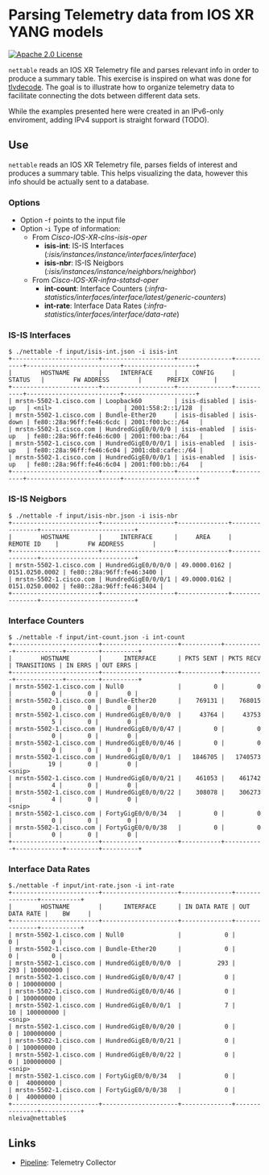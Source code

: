 # Parsing Telemetry data from IOS XR YANG models

[![Apache 2.0 License](https://img.shields.io/badge/License-Apache%202.0-blue.svg)](LICENSE)

`nettable` reads an IOS XR Telemetry file and parses relevant info in order to produce a summary table. This exercise is inspired on what was done for [tlvdecode](https://github.com/nleiva/tlvdecode). The goal is to illustrate how to organize telemetry data to facilitate connecting the dots between different data sets. 

While the examples presented here were created in an IPv6-only enviroment, adding IPv4 support is straight forward (TODO).

## Use

`nettable` reads an IOS XR Telemetry file, parses fields of interest and produces a summary table. This helps visualizing the data, however this info should be actually sent to a database.

### Options

- Option -`f` points to the input file 
- Option -`i` Type of information:
  - From *Cisco-IOS-XR-clns-isis-oper*
    - **isis-int**: IS-IS Interfaces (*:isis/instances/instance/interfaces/interface*)
    - **isis-nbr**: IS-IS Neigbors (*:isis/instances/instance/neighbors/neighbor*)
  - From *Cisco-IOS-XR-infra-statsd-oper*
    - **int-count**: Interface Counters (*:infra-statistics/interfaces/interface/latest/generic-counters*)
    - **int-rate**: Interface Data Rates (*:infra-statistics/interfaces/interface/data-rate*)

### IS-IS Interfaces

```console
$ ./nettable -f input/isis-int.json -i isis-int
+------------------------+--------------------+---------------+-----------+--------------------------+--------------------+
|        HOSTNAME        |     INTERFACE      |    CONFIG     |  STATUS   |        FW ADDRESS        |       PREFIX       |
+------------------------+--------------------+---------------+-----------+--------------------------+--------------------+
| mrstn-5502-1.cisco.com | Loopback60         | isis-disabled | isis-up   | <nil>                    | 2001:558:2::1/128  |
| mrstn-5502-1.cisco.com | Bundle-Ether20     | isis-disabled | isis-down | fe80::28a:96ff:fe46:6cdc | 2001:f00:bc::/64   |
| mrstn-5502-1.cisco.com | HundredGigE0/0/0/0 | isis-enabled  | isis-up   | fe80::28a:96ff:fe46:6c00 | 2001:f00:ba::/64   |
| mrstn-5502-1.cisco.com | HundredGigE0/0/0/1 | isis-enabled  | isis-up   | fe80::28a:96ff:fe46:6c04 | 2001:db8:cafe::/64 |
| mrstn-5502-1.cisco.com | HundredGigE0/0/0/1 | isis-enabled  | isis-up   | fe80::28a:96ff:fe46:6c04 | 2001:f00:bb::/64   |
+------------------------+--------------------+---------------+-----------+--------------------------+--------------------+
```

### IS-IS Neigbors

```console
$ ./nettable -f input/isis-nbr.json -i isis-nbr
+------------------------+--------------------+--------------+----------------+--------------------------+
|        HOSTNAME        |     INTERFACE      |     AREA     |   REMOTE ID    |        FW ADDRESS        |
+------------------------+--------------------+--------------+----------------+--------------------------+
| mrstn-5502-1.cisco.com | HundredGigE0/0/0/0 | 49.0000.0162 | 0151.0250.0002 | fe80::28a:96ff:fe46:3400 |
| mrstn-5502-1.cisco.com | HundredGigE0/0/0/1 | 49.0000.0162 | 0151.0250.0002 | fe80::28a:96ff:fe46:3404 |
+------------------------+--------------------+--------------+----------------+--------------------------+
```

### Interface Counters

```console
$ ./nettable -f input/int-count.json -i int-count
+------------------------+---------------------+-----------+-----------+-------------+---------+----------+
|        HOSTNAME        |      INTERFACE      | PKTS SENT | PKTS RECV | TRANSITIONS | IN ERRS | OUT ERRS |
+------------------------+---------------------+-----------+-----------+-------------+---------+----------+
| mrstn-5502-1.cisco.com | Null0               |         0 |         0 |           0 |       0 |        0 |
| mrstn-5502-1.cisco.com | Bundle-Ether20      |    769131 |    768015 |           0 |       0 |        0 |
| mrstn-5502-1.cisco.com | HundredGigE0/0/0/0  |     43764 |     43753 |           5 |       0 |        0 |
| mrstn-5502-1.cisco.com | HundredGigE0/0/0/47 |         0 |         0 |           0 |       0 |        0 |
| mrstn-5502-1.cisco.com | HundredGigE0/0/0/46 |         0 |         0 |           0 |       0 |        0 |
| mrstn-5502-1.cisco.com | HundredGigE0/0/0/1  |   1846705 |   1740573 |          19 |       0 |        0 |
<snip>
| mrstn-5502-1.cisco.com | HundredGigE0/0/0/21 |    461053 |    461742 |           4 |       0 |        0 |
| mrstn-5502-1.cisco.com | HundredGigE0/0/0/22 |    308078 |    306273 |           4 |       0 |        0 |
<snip>
| mrstn-5502-1.cisco.com | FortyGigE0/0/0/34   |         0 |         0 |           0 |       0 |        0 |
| mrstn-5502-1.cisco.com | FortyGigE0/0/0/38   |         0 |         0 |           0 |       0 |        0 |
+------------------------+---------------------+-----------+-----------+-------------+---------+----------+
```

### Interface Data Rates

```console
$./nettable -f input/int-rate.json -i int-rate
+------------------------+---------------------+--------------+---------------+-----------+
|        HOSTNAME        |      INTERFACE      | IN DATA RATE | OUT DATA RATE |    BW     |
+------------------------+---------------------+--------------+---------------+-----------+
| mrstn-5502-1.cisco.com | Null0               |            0 |             0 |         0 |
| mrstn-5502-1.cisco.com | Bundle-Ether20      |            0 |             0 |         0 |
| mrstn-5502-1.cisco.com | HundredGigE0/0/0/0  |          293 |           293 | 100000000 |
| mrstn-5502-1.cisco.com | HundredGigE0/0/0/47 |            0 |             0 | 100000000 |
| mrstn-5502-1.cisco.com | HundredGigE0/0/0/46 |            0 |             0 | 100000000 |
| mrstn-5502-1.cisco.com | HundredGigE0/0/0/1  |            7 |            10 | 100000000 |
<snip>
| mrstn-5502-1.cisco.com | HundredGigE0/0/0/20 |            0 |             0 | 100000000 |
| mrstn-5502-1.cisco.com | HundredGigE0/0/0/21 |            0 |             0 | 100000000 |
| mrstn-5502-1.cisco.com | HundredGigE0/0/0/22 |            0 |             0 | 100000000 |
<snip>
| mrstn-5502-1.cisco.com | FortyGigE0/0/0/34   |            0 |             0 |  40000000 |
| mrstn-5502-1.cisco.com | FortyGigE0/0/0/38   |            0 |             0 |  40000000 |
+------------------------+---------------------+--------------+---------------+-----------+
nleiva@nettable$
```

## Links

- [Pipeline](https://github.com/cisco/bigmuddy-network-telemetry-pipeline): Telemetry Collector
